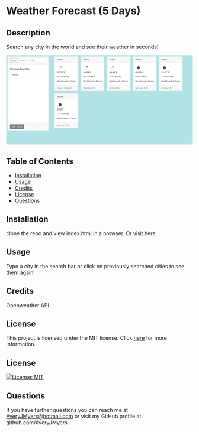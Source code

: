 # Weather Forecast (5 Days)

## Description
Search any city in the world and see their weather in seconds!

![Deployed Site](./assets/img/screencapture-file-C-Users-avery-bootcamp-6-weather-forecast-index-html-2023-09-27-16_49_27.png)


## Table of Contents 
 * [Installation](#installation) 
 * [Usage](#usage) 
 * [Credits](#credits) 
 * [License](#license)  
 * [Questions](#questions)

## Installation
clone the repo and view index.html in a browser. Or visit here:

## Usage
Type a city in the search bar or click on previously searched cities to see them again!

## Credits
Openweather API


## License

This project is licensed under the MIT license. Click [here]([MIT](https://opensource.org/licenses/MIT)) for more information.

## License
[![License: MIT](https://img.shields.io/badge/License-MIT-yellow.svg)](https://opensource.org/licenses/MIT)


## Questions 
 If you have further questions you can reach me at AveryJMyers@hotmail.com or visit my GitHub profile at github.com/AveryJMyers.
